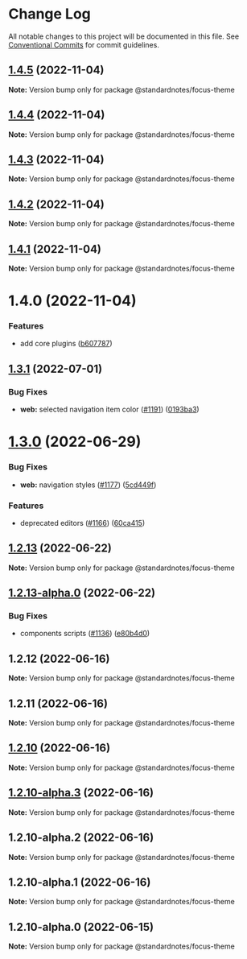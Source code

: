 # Change Log

All notable changes to this project will be documented in this file.
See [Conventional Commits](https://conventionalcommits.org) for commit guidelines.

## [1.4.5](https://github.com/standardnotes/plugins/compare/@standardnotes/focus-theme@1.4.4...@standardnotes/focus-theme@1.4.5) (2022-11-04)

**Note:** Version bump only for package @standardnotes/focus-theme

## [1.4.4](https://github.com/standardnotes/plugins/compare/@standardnotes/focus-theme@1.4.3...@standardnotes/focus-theme@1.4.4) (2022-11-04)

**Note:** Version bump only for package @standardnotes/focus-theme

## [1.4.3](https://github.com/standardnotes/plugins/compare/@standardnotes/focus-theme@1.4.2...@standardnotes/focus-theme@1.4.3) (2022-11-04)

**Note:** Version bump only for package @standardnotes/focus-theme

## [1.4.2](https://github.com/standardnotes/plugins/compare/@standardnotes/focus-theme@1.4.1...@standardnotes/focus-theme@1.4.2) (2022-11-04)

**Note:** Version bump only for package @standardnotes/focus-theme

## [1.4.1](https://github.com/standardnotes/plugins/compare/@standardnotes/focus-theme@1.4.0...@standardnotes/focus-theme@1.4.1) (2022-11-04)

**Note:** Version bump only for package @standardnotes/focus-theme

# 1.4.0 (2022-11-04)

### Features

* add core plugins ([b607787](https://github.com/standardnotes/plugins/commit/b60778762306f5647cb715102eab23083b266718))

## [1.3.1](https://github.com/standardnotes/app/compare/@standardnotes/focus-theme@1.3.0...@standardnotes/focus-theme@1.3.1) (2022-07-01)

### Bug Fixes

* **web:** selected navigation item color ([#1191](https://github.com/standardnotes/app/issues/1191)) ([0193ba3](https://github.com/standardnotes/app/commit/0193ba3e7bffa59a3359c984359138e9be34c4e1))

# [1.3.0](https://github.com/standardnotes/app/compare/@standardnotes/focus-theme@1.2.13...@standardnotes/focus-theme@1.3.0) (2022-06-29)

### Bug Fixes

* **web:** navigation styles ([#1177](https://github.com/standardnotes/app/issues/1177)) ([5cd449f](https://github.com/standardnotes/app/commit/5cd449fe800b8950fab2599968933b120222d5fc))

### Features

* deprecated editors ([#1166](https://github.com/standardnotes/app/issues/1166)) ([60ca415](https://github.com/standardnotes/app/commit/60ca4150446f9a14bb6a31416686c6d07a7d0cd9))

## [1.2.13](https://github.com/standardnotes/app/compare/@standardnotes/focus-theme@1.2.13-alpha.0...@standardnotes/focus-theme@1.2.13) (2022-06-22)

**Note:** Version bump only for package @standardnotes/focus-theme

## [1.2.13-alpha.0](https://github.com/standardnotes/app/compare/@standardnotes/focus-theme@1.2.12...@standardnotes/focus-theme@1.2.13-alpha.0) (2022-06-22)

### Bug Fixes

* components scripts ([#1136](https://github.com/standardnotes/app/issues/1136)) ([e80b4d0](https://github.com/standardnotes/app/commit/e80b4d0ffad495c758b593c30e1c4c754dda9b7e))

## 1.2.12 (2022-06-16)

**Note:** Version bump only for package @standardnotes/focus-theme

## 1.2.11 (2022-06-16)

**Note:** Version bump only for package @standardnotes/focus-theme

## [1.2.10](https://github.com/standardnotes/app/compare/@standardnotes/focus-theme@1.2.10-alpha.3...@standardnotes/focus-theme@1.2.10) (2022-06-16)

**Note:** Version bump only for package @standardnotes/focus-theme

## [1.2.10-alpha.3](https://github.com/standardnotes/app/compare/@standardnotes/focus-theme@1.2.10-alpha.2...@standardnotes/focus-theme@1.2.10-alpha.3) (2022-06-16)

**Note:** Version bump only for package @standardnotes/focus-theme

## 1.2.10-alpha.2 (2022-06-16)

**Note:** Version bump only for package @standardnotes/focus-theme

## 1.2.10-alpha.1 (2022-06-16)

**Note:** Version bump only for package @standardnotes/focus-theme

## 1.2.10-alpha.0 (2022-06-15)

**Note:** Version bump only for package @standardnotes/focus-theme
